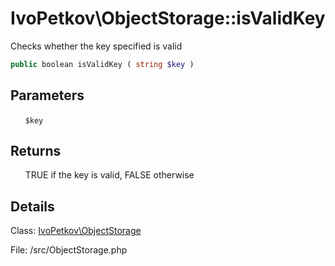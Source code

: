 # IvoPetkov\ObjectStorage::isValidKey

Checks whether the key specified is valid

```php
public boolean isValidKey ( string $key )
```

## Parameters

&nbsp;&nbsp;&nbsp;&nbsp;&nbsp;&nbsp;`$key`

## Returns

&nbsp;&nbsp;&nbsp;&nbsp;&nbsp;&nbsp;TRUE if the key is valid, FALSE otherwise

## Details

Class: [IvoPetkov\ObjectStorage](ivopetkov.objectstorage.class.md)

File: /src/ObjectStorage.php

